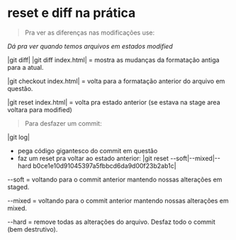 # reset e diff na prática

> Pra ver as diferenças nas modificações use:

*Dá pra ver quando temos arquivos em estados modified*

 |git diff|
 |git diff index.html| = mostra as mudanças da formatação antiga para a atual.

 |git checkout index.html| = volta para a formatação anterior do arquivo em questão.

 |git reset index.html| = volta pra estado anterior (se estava na stage area voltara para modified)

> Para desfazer um commit:

 |git log|
 - pega código gigantesco do commit em questão
 - faz um reset pra voltar ao estado anterior:
 |git reset --soft|--mixed|--hard b0ce1e10d91045397a5fbbcd6da9d00f23b2ab1c|

 --soft = voltando para o commit anterior mantendo nossas alterações em staged.

 --mixed = voltando para o commit anterior mantendo nossas alterações em mixed.

 --hard = remove todas as alterações do arquivo. Desfaz todo o commit (bem destrutivo).
